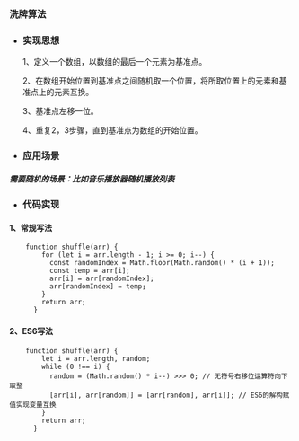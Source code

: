 ### 洗牌算法
- ### 实现思想
    1、定义一个数组，以数组的最后一个元素为基准点。

    2、在数组开始位置到基准点之间随机取一个位置，将所取位置上的元素和基准点上的元素互换。

    3、基准点左移一位。

    4、重复2，3步骤，直到基准点为数组的开始位置。
- ### 应用场景
##### 需要随机的场景：比如音乐播放器随机播放列表
- ### 代码实现
#### 1、常规写法
```
    function shuffle(arr) {
        for (let i = arr.length - 1; i >= 0; i--) {
          const randomIndex = Math.floor(Math.random() * (i + 1));
          const temp = arr[i];
          arr[i] = arr[randomIndex];
          arr[randomIndex] = temp;
        }
        return arr;
      }
```

 #### 2、ES6写法
```
    function shuffle(arr) {
        let i = arr.length, random;
        while (0 !== i) {
          random = (Math.random() * i--) >>> 0; // 无符号右移位运算符向下取整
          [arr[i], arr[random]] = [arr[random], arr[i]]; // ES6的解构赋值实现变量互换
        }
        return arr;
      }
```

    


